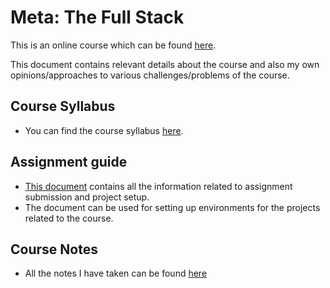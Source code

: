 <link rel="stylesheet" type="text/css" href="assets/css/content.css">
<h1 class="custom-header">Meta: The Full Stack</h1>

This is an online course which can be found [here](https://www.coursera.org/learn/the-full-stack).

This document contains relevant details about the course and also my own opinions/approaches to various challenges/problems of the course.


## Course Syllabus

* You can find the course syllabus [here](./Documents/Course-Syllabus.md).


## Assignment guide

* [This document](./Documents/Assignment-Guide.md) contains all the information related to assignment submission and project setup.
* The document can be used for setting up environments for the projects related to the course.


## Course Notes

* All the notes I have taken can be found [here](./Documents/Notes.md)